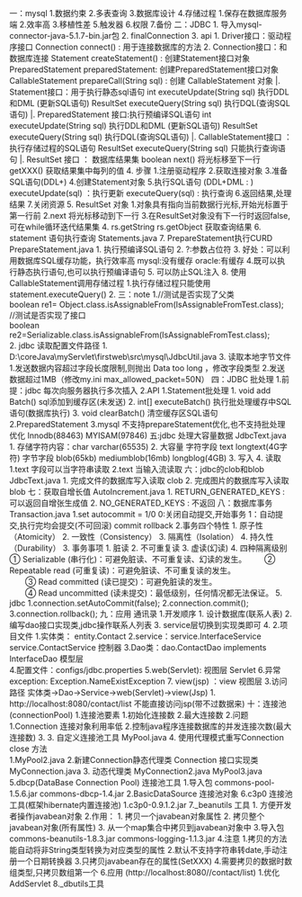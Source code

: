一：mysql
    1.数据约束
    2.多表查询
    3.数据库设计
    4.存储过程
        1.保存在数据库服务端
        2.效率高
        3.移植性差
    5.触发器
    6.权限
    7.备份
二：JDBC
    1. 导入mysql-connector-java-5.1.7-bin.jar包
    2. finalConnection
    3. api
        1. Driver接口：驱动程序接口
            Connection connect() : 用于连接数据库的方法
        2. Connection接口：和数据库连接
            Statement createStatement() : 创建Statement接口对象
            PreparedStatement preparedStatement: 创建PreparedStatement接口对象
            CallableStatement prepareCall(String sql) : 创建 CallableStatement 对象
        |. Statement接口：用于执行静态sql语句
            int executeUpdate(String sql)  执行DDL和DML (更新SQL语句)
            ResultSet executeQuery(String sql) 执行DQL(查询SQL语句)
            |. PreparedStatement 接口:执行预编译SQL语句
                int executeUpdate(String sql)  执行DDL和DML (更新SQL语句)
                ResultSet executeQuery(String sql) 执行DQL(查询SQL语句)
                |. CallableStatement接口 ：执行存储过程的SQL语句
                    ResultSet executeQuery(String sql) 只能执行查询语句
        |. ResultSet 接口 ： 数据库结果集
            boolean next()  将光标移至下一行
            getXXX()    获取结果集中每列的值
    4. 步骤
        1.注册驱动程序
        2.获取连接对象
        3.准备SQL语句(DDL+)
        4.创建Statement对象
        5.执行SQL语句 (DDL+DML : )
            executeUpdate(sql) ：执行更新
            executeQuery(sql) : 执行查询
        6.返回结果,处理结果
        7.关闭资源
    5. ResultSet 对象
        1.对象具有指向当前数据行光标,开始光标置于第一行前
        2.next 将光标移动到下一行
        3.在ResultSet对象没有下一行时返回false,可在while循环迭代结果集
        4. rs.getString rs.getObject 获取查询结果
    6. statement 语句执行查询 Statements.java
    7. PrepareStatement执行CURD         PrepareStatement.java
        1. 执行预编译SQL语句
        2. ?:参数占位符
        3. 好处：可以利用数据库SQL缓存功能，执行效率高
            mysql:没有缓存
            oracle:有缓存
        4.既可以执行静态执行语句,也可以执行预编译语句
        5. 可以防止SQL注入
    8. 使用CallableStatement调用存储过程
        1.执行存储过程只能使用 statement.executeQuery()
        2.
三：note
    1.//测试是否实现了父类  
      boolean re1= Object.class.isAssignableFrom(IsAssignableFromTest.class);  
      //测试是否实现了接口  
      boolean re2=Serializable.class.isAssignableFrom(IsAssignableFromTest.class);  
    2. jdbc 读取配置文件路径
        1. D:\coreJava\myServlet\firstweb\src\mysql\JdbcUtil.java
    3. 读取本地字节文件
        1.发送数据内容超过字段长度限制,则抛出 Data too long ，修改字段类型
        2.发送数据超过1MB（修改my.ini max_allowed_packet=50N）
四：JDBC 批处理
    1.前提：jdbc 每次向服务器执行多次插入
    2.API
        1.Statement批处理
            1. void add Batch()  sql添加到缓存区(未发送)
            2. int[] executeBatch() 执行批处理缓存中SQL语句(数据库执行)
            3. void clearBatch() 清空缓存区SQL语句
        2.PreparedStatement
        3.mysql 不支持prepareStatement优化,也不支持批处理优化
        Innodb(88463) MYISAM(97846)
五:jdbc 处理大容量数据  JdbcText.java
    1. 存储字符内容：char varchar(65535)
    2. 大容量
        字符字段 text longtext(4G字符)
        字节字段 blob(65kb) mediumblob(16mb) longblog(4GB)
    3. 写入
    4. 读取
        1.text 字段可以当字符串读取
        2.text 当输入流读取
六：jdbc的clob和blob        JdbcText.java
    1. 完成文件的数据库写入读取 clob
    2. 完成图片的数据库写入读取 blob
七：获取自增长值   AutoIncrement.java
    1. RETURN_GENERATED_KEYS : 可以返回自增张生成值
    2. NO_GENERATED_KEYS    : 不返回
八：数据库事务 Transaction.java
    1.set autocommit = 1/0 
        0:关闭自动提交,开始事务
        1：自动提交,执行完均会提交(不可回滚)
         commit rollback
    2.事务四个特性
        1. 原子性（Atomicity）
        2. 一致性（Consistency）
        3. 隔离性（Isolation）
        4. 持久性（Durability）
    3. 事务事项
        1. 脏读
        2. 不可重复读
        3. 虚读(幻读)
    4. 四种隔离级别
        ① Serializable (串行化)：可避免脏读、不可重复读、幻读的发生。
    　　② Repeatable read (可重复读)：可避免脏读、不可重复读的发生。    
    　　③ Read committed (读已提交)：可避免脏读的发生。    
    　　④ Read uncommitted (读未提交)：最低级别，任何情况都无法保证。
    5. jdbc 
        1.connection.setAutoCommit(false);
        2.connection.commit();
        3.connection.rollback();
九：应用 通讯录
    1.开发顺序
        1. 设计数据库(联系人表)
        2. 编写dao接口实现类,jdbc操作联系人列表
        3. service层切换到实现类即可
        4.
    2.项目文件
        1.实体类： entity.Contact
        2.service：service.InterfaceService  service.ContactService  控制器
        3.Dao类：dao.ContactDao implements InterfaceDao              模型层      
        4.配置文件：configs/jdbc.properties
        5.web(Servlet):                                              视图层 Servlet
        6.异常exception: Exception.NameExistException
        7. view(jsp) ：view                                          视图层
    3.访问路径 实体类->Dao->Service->web(Servlet)->view(Jsp)
        1. http://localhost:8080/contact/list  不能直接访问jsp(带不过数据来)
十：连接池(connectionPool) 
    1.连接池要素
        1.初始化连接数
        2.最大连接数
    2.问题
        1.Connection 连接对象利用率低
        2.控制java程序连接数据库的并发连接次数(最大连接数)
        3.
    3. 自定义连接池工具 MyPool.java
    4. 使用代理模式重写Connection close 方法   
        1.MyPool2.java
        2.新建Connection静态代理类 
            Connection 接口实现类 MyConnection.java 
        3. 动态代理类 MyConnection2.java  MyPool3.java
    5.dbcp(DataBase Connection Pool) 连接池工具
        1.导入包 commons-pool-1.5.6.jar  commons-dbcp-1.4.jar
        2.BasicDataSource  连接池对象
    6.c3p0 连接池工具(框架hibernate内置连接池)
        1.c3p0-0.9.1.2.jar
    7._beanutils 工具
        1. 方便开发者操作javabean对象
        2.作用：
            1. 拷贝一个javabean对象属性
            2. 拷贝整个javabean对象(所有属性)
            3. 从一个map集合中拷贝到javabean对象中
        3.导入包
            commons-beanutils-1.8.3.jar
            commons-logging-1.1.3.jar
        4.注意
            1.拷贝的方法能自动将非String类型转换为对应类型的属性
            2.默认不支持字符串转date,手动注册一个日期转换器
            3.只拷贝javabean存在的属性(SetXXX)
            4.需要拷贝的数据时数组类型,只拷贝数组第一个
        6.应用 (http://localhost:8080//contact/list)
            1.优化 AddServlet
    8._dbutils工具
    